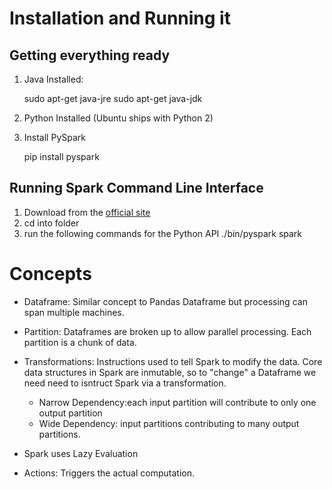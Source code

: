# Installation and Running it
## Getting everything ready
1. Java Installed:

    sudo apt-get java-jre
    sudo apt-get java-jdk
2. Python Installed (Ubuntu ships with Python 2)
3. Install PySpark

    pip install pyspark

## Running Spark Command Line Interface
1. Download from the [official site](http://spark.apache.org/downloads.html)
2. cd into folder
3. run the following commands for the Python API
    ./bin/pyspark
    spark

# Concepts
* Dataframe: Similar concept to Pandas Dataframe but processing can span multiple machines.
* Partition: Dataframes are broken up to allow parallel processing. Each partition is a chunk of data.
* Transformations: Instructions used to tell Spark to modify the data. Core data structures in Spark are inmutable, so to "change" a Dataframe we need need to isntruct Spark via a transformation.
    
    * Narrow Dependency:each input partition will contribute to only one output partition
    * Wide Dependency: input partitions contributing to many output partitions.
* Spark uses Lazy Evaluation
* Actions: Triggers the actual computation.
